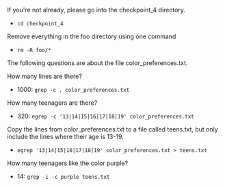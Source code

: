 
If you're not already, please go into the checkpoint_4 directory.

 - `cd checkpoint_4`

Remove everything in the foo directory using one command

 - `rm -R foo/*`

The following questions are about the file color_preferences.txt.

How many lines are there?

 - 1000: `grep -c . color_preferences.txt`

How many teenagers are there?

 - 320: `egrep -c '13|14|15|16|17|18|19' color_preferences.txt`
    
Copy the lines from color_preferences.txt to a file called teens.txt, but only include the lines where their age is 13-19.
    
 - `egrep '13|14|15|16|17|18|19' color_preferences.txt > teens.txt`
        
How many teenagers like the color purple?

 - 14: `grep -i -c purple teens.txt`
    
